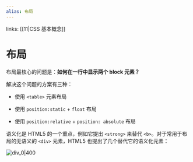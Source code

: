 ```yaml
---
alias: 布局
---
```


links: [[11|CSS 基本概念]]

# 布局

布局最核心的问题是：**如何在一行中显示两个 block 元素？**

解决这个问题的方案有三种：

- 使用 `<table>` 元素布局

- 使用 `position:static` + `float` 布局

- 使用 `position:relative` + `position: absolute` 布局

语义化是 HTML5 的一个重点，例如它提出 `<strong>` 来替代 `<b>`。对于常用于布局的无语义的 `<div>` 元素，HTML5 也提出了几个替代它的语义化元素：

![div_0|400](https://woniumd.oss-cn-hangzhou.aliyuncs.com/java/hemiao/div_0.jpg)

